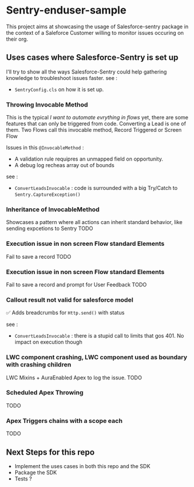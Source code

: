 # Sentry-enduser-sample

This project aims at showcasing the usage of Salesforce-sentry package in the context of a Saleforce Customer willing to monitor issues occuring on their org.

## Uses cases where Salesforce-Sentry is set up

I'll try to show all the ways Salesforce-Sentry could help gathering knowledge to troubleshoot issues faster.
see :

- `SentryConfig.cls` on how it is set up.

### Throwing Invocable Method

This is the typical _I want to automate evrything in flows_ yet, there are some features that can only be triggered from code.
Converting a Lead is one of them. Two Flows call this invocable method, Record Triggered or Screen Flow

Issues in this `@InvocableMethod` :

- A validation rule requipres an unmapped field on opportunity.
- A debug log recheas array out of bounds

see :

- `ConvertLeadsInvocable` : code is surrounded with a big Try/Catch to `Sentry.CaptureException()`

### Inheritance of InvocableMethod

Showcases a pattern where all actions can inherit standard behavior, like sending expcetions to Sentry
TODO

### Execution issue in non screen Flow standard Elements

Fail to save a record
TODO

### Execution issue in non screen Flow standard Elements

Fail to save a record and prompt for User Feedback
TODO

### Callout result not valid for salesforce model

✅ Adds breadcrumbs for `Http.send()` with status

see :

- `ConvertLeadsInvocable` : there is a stupid call to limits that gos 401. No impact on execution though

### LWC component crashing, LWC component used as boundary with crashing children

LWC Mixins + AuraEnabled Apex to log the issue.
TODO

### Scheduled Apex Throwing

TODO

### Apex Triggers chains with a scope each

TODO

## Next Steps for this repo

- Implement the uses cases in both this repo and the SDK
- Package the SDK
- Tests ?
